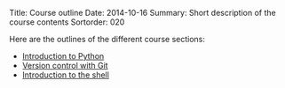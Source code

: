 Title: Course outline
Date: 2014-10-16
Summary: Short description of the course contents
Sortorder: 020

Here are the outlines of the different course sections:

- [Introduction to Python]({filename}course_outline/01_introduction-to-python.md)
- [Version control with Git]({filename}course_outline/02_version-control-with-git.md)
- [Introduction to the shell]({filename}course_outline/03_introduction-shell.md)

